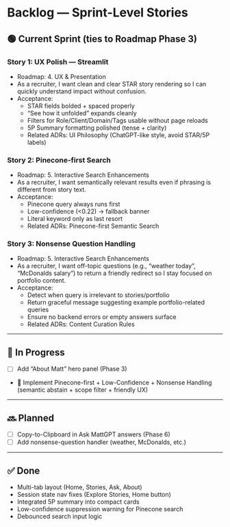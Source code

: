 # Backlog — Sprint-Level Stories

## 🟢 Current Sprint (ties to Roadmap Phase 3)
### Story 1: UX Polish — Streamlit
- Roadmap: 4. UX & Presentation
- As a recruiter, I want clean and clear STAR story rendering so I can quickly understand impact without confusion.
- Acceptance:
  - STAR fields bolded + spaced properly
  - “See how it unfolded” expands cleanly
  - Filters for Role/Client/Domain/Tags usable without page reloads
  - 5P Summary formatting polished (tense + clarity)
  - Related ADRs: UI Philosophy (ChatGPT-like style, avoid STAR/5P labels)

### Story 2: Pinecone-first Search
- Roadmap: 5. Interactive Search Enhancements
- As a recruiter, I want semantically relevant results even if phrasing is different from story text.
- Acceptance:
  - Pinecone query always runs first
  - Low-confidence (<0.22) → fallback banner
  - Literal keyword only as last resort
  - Related ADRs: Pinecone-first Semantic Search

### Story 3: Nonsense Question Handling
- Roadmap: 5. Interactive Search Enhancements
- As a recruiter, I want off-topic questions (e.g., “weather today”, “McDonalds salary”) to return a friendly redirect so I stay focused on portfolio content.
- Acceptance:
  - Detect when query is irrelevant to stories/portfolio
  - Return graceful message suggesting example portfolio-related queries
  - Ensure no backend errors or empty answers surface
  - Related ADRs: Content Curation Rules

---

## 🚧 In Progress
- [ ] Add “About Matt” hero panel (Phase 3)
- 🚧 Implement Pinecone-first + Low-Confidence + Nonsense Handling (semantic abstain + scope filter + friendly UX)
---

## 🔜 Planned
- [ ] Copy-to-Clipboard in Ask MattGPT answers (Phase 6)
- [ ] Add nonsense-question handler (weather, McDonalds, etc.)

---

## ✅ Done
- Multi-tab layout (Home, Stories, Ask, About)
- Session state nav fixes (Explore Stories, Home button)
- Integrated 5P summary into compact cards
- Low-confidence suppression warning for Pinecone search
- Debounced search input logic